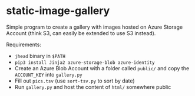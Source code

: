 # static-image-gallery

Simple program to create a gallery with images hosted on Azure Storage Account (think S3, can easily be extended to use S3 instead<!-- I'll happily accept a PR!-->).

Requirements:
 * `jhead` binary in `$PATH`
 * `pip3 install Jinja2 azure-storage-blob azure-identity`
 * Create an Azure Blob Account with a folder called `public/` and copy the `ACCOUNT_KEY` into `gallery.py`
 * Fill out `pics.tsv` (use `sort-tsv.py` to sort by date)
 * Run `gallery.py` and host the content of `html/` somewhere public
